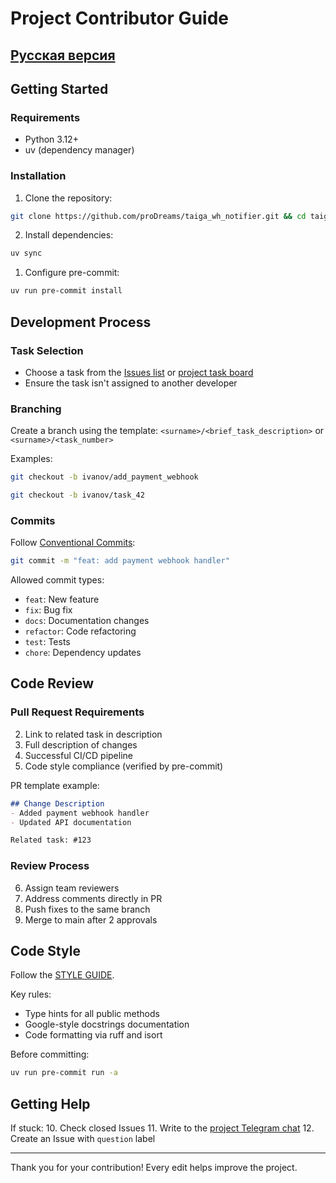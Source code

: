 # Project Contributor Guide

## [Русская версия](CONTRIBUTING-RU.md)

## Getting Started

### Requirements
- Python 3.12+
- uv (dependency manager)

### Installation
1. Clone the repository:
```bash
git clone https://github.com/proDreams/taiga_wh_notifier.git && cd taiga_wh_notifier
```
2. Install dependencies:
```bash
uv sync
```
1. Configure pre-commit:
```bash
uv run pre-commit install
```

## Development Process

### Task Selection
- Choose a task from the [Issues list](https://github.com/proDreams/taiga_wh_notifier/issues) or [project task board](https://tasks.pressanybutton.ru/project/taiga-webhook-telegram-notifier/timeline)
- Ensure the task isn't assigned to another developer

### Branching
Create a branch using the template:
`<surname>/<brief_task_description>` or `<surname>/<task_number>`

Examples:
```bash
git checkout -b ivanov/add_payment_webhook

git checkout -b ivanov/task_42
```

### Commits
Follow [Conventional Commits](https://www.conventionalcommits.org/):
```bash
git commit -m "feat: add payment webhook handler"
```

Allowed commit types:
- `feat`: New feature
- `fix`: Bug fix
- `docs`: Documentation changes
- `refactor`: Code refactoring
- `test`: Tests
- `chore`: Dependency updates

## Code Review

### Pull Request Requirements
2. Link to related task in description
3. Full description of changes
4. Successful CI/CD pipeline
5. Code style compliance (verified by pre-commit)

PR template example:
```markdown
## Change Description
- Added payment webhook handler
- Updated API documentation

Related task: #123
```

### Review Process
6. Assign team reviewers
7. Address comments directly in PR
8. Push fixes to the same branch
9. Merge to main after 2 approvals

## Code Style

Follow the [STYLE GUIDE](STYLEGUIDE.md).

Key rules:
- Type hints for all public methods
- Google-style docstrings documentation
- Code formatting via ruff and isort

Before committing:
```bash
uv run pre-commit run -a
```

## Getting Help

If stuck:
10. Check closed Issues
11. Write to the [project Telegram chat](https://t.me/+Li2vbxfWo0Q4ZDk6)
12. Create an Issue with `question` label

---

Thank you for your contribution! Every edit helps improve the project.
